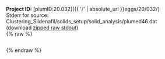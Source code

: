 **Project ID:** [plumID:20.032]({{ '/' | absolute_url }}eggs/20/032/)  
Stderr for source:  Clustering_Sildenafil/solids_setup/solid_analysis/plumed46.dat   
(download [zipped raw stdout](plumed46.dat.plumed_master.stdout.txt.zip))  
{% raw %}
<pre>
</pre>
{% endraw %}
